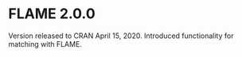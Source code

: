 # FLAME 2.0.0
Version released to CRAN April 15, 2020. Introduced functionality for matching with FLAME.
